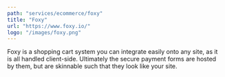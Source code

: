 ```yaml
---
path: "services/ecommerce/foxy"
title: "Foxy"
url: "https://www.foxy.io/"
logo: "/images/foxy.png"
---
```


Foxy is a shopping cart system you can integrate easily onto any site, as it is all handled client-side. Ultimately the secure payment forms are hosted by them, but are skinnable such that they look like your site.

